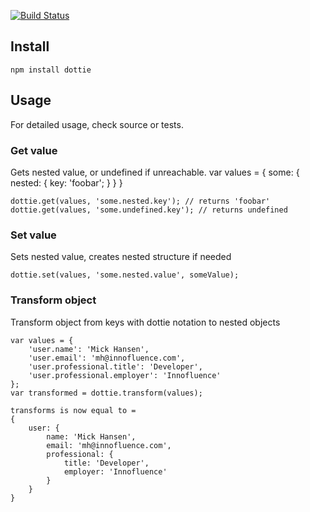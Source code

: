 [![Build Status](https://secure.travis-ci.org/innofluence/dottie.js.png)](http://travis-ci.org/innofluence/dottie.js)

## Install
`npm install dottie`

## Usage
For detailed usage, check source or tests.

### Get value
Gets nested value, or undefined if unreachable.
    var values = {
        some: {
            nested: {
                key: 'foobar';
            }
        }
    }

    dottie.get(values, 'some.nested.key'); // returns 'foobar'
    dottie.get(values, 'some.undefined.key'); // returns undefined

### Set value
Sets nested value, creates nested structure if needed

`dottie.set(values, 'some.nested.value', someValue);`

### Transform object
Transform object from keys with dottie notation to nested objects

    var values = {
        'user.name': 'Mick Hansen',
        'user.email': 'mh@innofluence.com',
        'user.professional.title': 'Developer',
        'user.professional.employer': 'Innofluence'
    };
    var transformed = dottie.transform(values);

    transforms is now equal to =
    {
        user: {
            name: 'Mick Hansen',
            email: 'mh@innofluence.com',
            professional: {
                title: 'Developer',
                employer: 'Innofluence'
            }
        }
    }